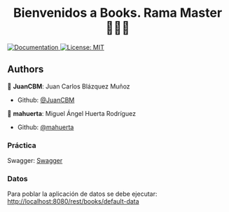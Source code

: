 <h1 align="center">Bienvenidos a Books. Rama Master   👨🏻‍💻   </h1>
<p>
  <a href="/docs" target="_blank">
    <img alt="Documentation" src="https://img.shields.io/badge/documentation-yes-brightgreen.svg" />
  </a>
  <a href="#" target="_blank">
    <img alt="License: MIT" src="https://img.shields.io/badge/License-MIT-yellow.svg" />
  </a>
</p>

## Authors

👤 **JuanCBM**: Juan Carlos Blázquez Muñoz
* Github: [@JuanCBM](https://github.com/JuanCBM)

👤 **mahuerta**: Miguel Ángel Huerta Rodríguez
* Github: [@mahuerta](https://github.com/mahuerta)

### Práctica
Swagger: [Swagger](http://localhost:8080/swagger-ui/index.html?configUrl=/v3/api-docs/swagger-config#/)

### Datos
Para poblar la aplicación de datos se debe ejecutar:
[http://localhost:8080/rest/books/default-data](http://localhost:8080/rest/books/default-data)
